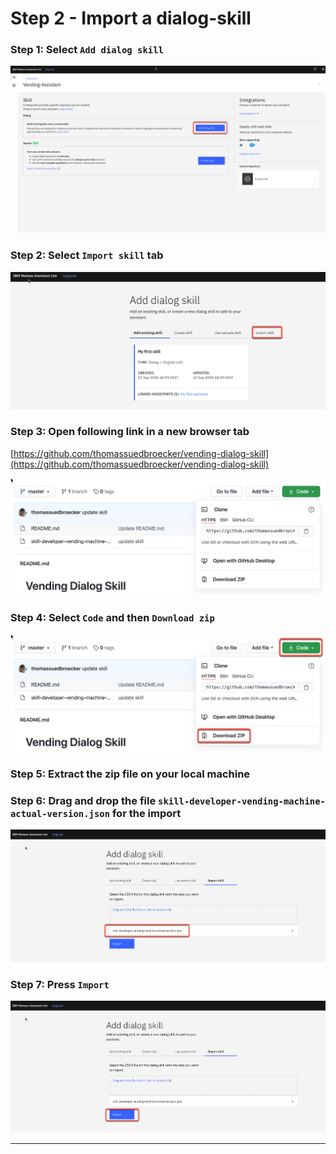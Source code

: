# Step 2 - Import a dialog-skill

### Step 1: Select `Add dialog skill`

![](../images/dialog-skill-assistant-01.png)


### Step 2: Select `Import skill` tab

![](../images/dialog-skill-assistant-02.png)

### Step 3: Open following link in a new browser tab

[https://github.com/thomassuedbroecker/vending-dialog-skill](https://github.com/thomassuedbroecker/vending-dialog-skill)

![](../images/dialog-skill-assistant-03.png)

### Step 4: Select `Code` and then `Download zip`

![](../images/dialog-skill-assistant-04.png)

### Step 5: Extract the zip file on your local machine

### Step 6: Drag and drop the file `skill-developer-vending-machine-actual-version.json` for the import

![](../images/dialog-skill-assistant-05.png)

### Step 7: Press `Import`

![](../images/dialog-skill-assistant-06.png)

---